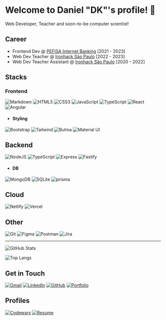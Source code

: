 # Welcome to Daniel "DK"'s profile! :wave:

Web Developer, Teacher and soon-to-be computer scientist!

## Career
- Frontend Dev @ [PEFISA Internet Banking](https://ibpj.pefisa.com.br) [2021 - 2023]
- Web Dev Teacher @ [Ironhack São Paulo](https://www.ironhack.com) [2022 - 2023]
- Web Dev Teacher Assistant @ [Ironhack São Paulo](https://www.ironhack.com) [2020 - 2022]

## Stacks
### Frontend
![Markdown](https://img.shields.io/badge/Markdown-000?style=for-the-badge&logo=markdown)
![HTML5](https://img.shields.io/badge/HTML5-E34F26?style=for-the-badge&logo=html5&logoColor=white)
![CSS3](https://img.shields.io/badge/CSS3-1572B6?style=for-the-badge&logo=css3&logoColor=white)
![JavaScript](https://img.shields.io/badge/JavaScript-F7DF1E?style=for-the-badge&logo=javascript&logoColor=black)
![TypeScript](https://img.shields.io/badge/TypeScript-007ACC?style=for-the-badge&logo=typescript&logoColor=white)
![React](https://img.shields.io/badge/React-20232A?style=for-the-badge&logo=react&logoColor=61DAFB)
![Angular](https://img.shields.io/badge/Angular-0F0F11?style=for-the-badge&logo=angular&logoColor=DD0031)


- #### Styling
![Bootstrap](https://img.shields.io/badge/-boostrap-0D1117?style=for-the-badge&logo=bootstrap&labelColor=0D1117)
![Tailwind](https://img.shields.io/badge/tailwindcss-%2338B2AC.svg?style=for-the-badge&logo=tailwind-css&logoColor=white)
![Bulma](https://img.shields.io/badge/bulma-00D0B1?style=for-the-badge&logo=bulma&logoColor=white)
![Material UI](https://img.shields.io/badge/Material_ui-007FFF.svg?style=for-the-badge&logo=mui&logoColor=white)

## Backend
![NodeJS](https://img.shields.io/badge/node.js-6DA55F?style=for-the-badge&logo=node.js&logoColor=white)
![TypeScript](https://img.shields.io/badge/TypeScript-007ACC?style=for-the-badge&logo=typescript&logoColor=white)
![Express](https://img.shields.io/badge/express.js-%23404d59.svg?style=for-the-badge&logo=express&logoColor=%2361DAFB)
![Fastify](https://img.shields.io/badge/Fastify-000000.svg?style=for-the-badge&logo=tailwind-css&logoColor=white)

- #### DB
![MongoDB](https://img.shields.io/badge/MongoDB-%234ea94b.svg?style=for-the-badge&logo=mongodb&logoColor=white)
![SQLite](https://img.shields.io/badge/SQLite-000?style=for-the-badge&logo=sqlite&logoColor=07405E)
![prisma](https://img.shields.io/badge/prisma-2D3748?style=for-the-badge&logo=prisma&logoColor=white)

## Cloud
![Netlify](https://img.shields.io/badge/netlify-%23000000.svg?style=for-the-badge&logo=netlify&logoColor=#00C7B7)
![Vercel](https://img.shields.io/badge/vercel-%23000000.svg?style=for-the-badge&logo=vercel&logoColor=white)

## Other
![Git](https://img.shields.io/badge/GIT-E44C30?style=for-the-badge&logo=git&logoColor=white)
![Figma](https://img.shields.io/badge/Figma-696969?style=for-the-badge&logo=figma&logoColor=figma)
![Postman](https://img.shields.io/badge/Postman-FF6C37.svg?style=for-the-badge&logo=Postman&logoColor=white)
![Jira](https://img.shields.io/badge/jira_software-0052CC.svg?style=for-the-badge&logo=jirasoftware&logoColor=white)

---
![GitHub Stats](https://github-readme-stats.vercel.app/api?username=d-kunrath&theme=transparent&bg_color=000&border_color=30A3DC&show_icons=true&icon_color=30A3DC&title_color=E94D5F&text_color=FFF)

![Top Langs](https://github-readme-stats-git-masterrstaa-rickstaa.vercel.app/api/top-langs/?username=d-kunrath&layout=compact&bg_color=000&border_color=30A3DC&title_color=E94D5F&text_color=FFF)

## Get in Touch

[![Gmail](https://img.shields.io/badge/Gmail-333333?style=for-the-badge&logo=gmail&logoColor=red)](mailto:dkunrath@gmail.com)
[![LinkedIn](https://img.shields.io/badge/LinkedIn-0077B5?style=for-the-badge&logo=linkedin&logoColor=white)](https://www.linkedin.com/in/daniel-k-albanez/)
[![GitHub](https://img.shields.io/badge/GitHub-100000?style=for-the-badge&logo=github&logoColor=white)](https://github.com/d-kunrath)
[![Portfolio](https://img.shields.io/badge/Portfolio-FF5722?style=for-the-badge&logo=todoist&logoColor=white)](https://dev-dk.vercell.app)

## Profiles

[![Codewars](https://img.shields.io/badge/Codewars-B1361E?style=for-the-badge&logo=codewars)](https://www.codewars.com/users/dKunrath)
[![Resume](https://img.shields.io/badge/Resume-018EF5?style=for-the-badge&logo=readme&logoColor=white)](hhttps://docs.google.com/document/d/1zwv2ZEgJnrDIgUOPmd2O2APsDXJ4xPp0/edit?usp=sharing&ouid=109074247684945941612&rtpof=true&sd=true)
